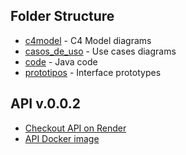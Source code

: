 ## Folder Structure

- [c4model](c4model/README.md) - C4 Model diagrams
- [casos_de_uso](casos_de_uso/README.md) - Use cases diagrams
- [code](code/README.md) - Java code
- [prototipos](prototipos/README.md) - Interface prototypes


## API v.0.0.2

- [Checkout API on Render](https://todo-list-dw2r.onrender.com/api/)
- [API Docker image](https://hub.docker.com/repository/docker/zezit/todo-list/general)